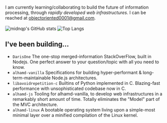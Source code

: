 I am currently learning/collaborating to build the future of information processing, through _rapidly developed web infrastructures_.
I can be reached at <a href="mailto:objectoriented0001@gmail.com">objectoriented0001@gmail.com</a>.
<br>
<br>
![midnqp's GitHub stats](https://github-readme-stats.vercel.app/api?username=midnqp&theme=dark&show_icons=true&include_all_commits=true&count_private=true)
![Top Langs](https://github-readme-stats.vercel.app/api/top-langs/?username=midnqp&layout=compact&langs_count=10)

## I've been building...

- `DarisOne` The one-stop merged-information StackOverFlow, built in Nodejs. One perfect answer to your question/topic with all you need to know.
- `alhamd-vanilla` Specifications for building hyper-performant & long-term-maintainable Node.js architectures.
- `libavoidrepetition-c` Builtins of Python implemented in C. Blazing-fast performance with unsophisticated codebase now in C.
- `alhamd-js` Tooling for alhamd-vanilla, to develop web infrastructures in a remarkably short amount of time. Totally eliminates the "Model" part of the MVC architecture.
- `alhamd-linux` A bootable operating system living upon a simple-most minimal layer over a minified compilation of the Linux kernel.
